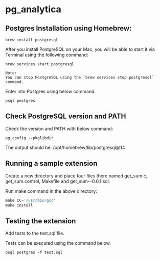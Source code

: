 # pg_analytica

## Postgres Installation using Homebrew:

```
brew install postgresql
```
After you install PostgreSQL on your Mac, you will be able to start it via Terminal using the following command:
```
brew services start postgresql
```
```
Note:
You can stop PostgreSQL using the `brew services stop postgresql` command.
```
Enter into Postgres using below command:

```
psql postgres
```
## Check PostgreSQL version and PATH

Check the version and PATH with below command: 

```
pg_config --pkglibdir         
```
The output should be:
/opt/homebrew/lib/postgresql@14


## Running a sample extension
Create a new directory and place four files there named get_sum.c, get_sum.control, Makefile and get_sum--0.0.1.sql.

Run make command in the above directory:  

```python
make CC='/usr/bin/gcc'
make install
```
## Testing the extension

Add tests to the test.sql file.

Tests can be executed using the command below.
```
psql postgres -f test.sql
```

